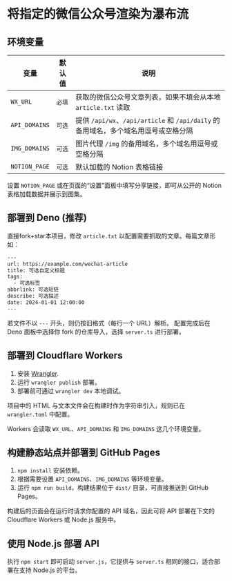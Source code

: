 # 将指定的微信公众号渲染为瀑布流

## 环境变量

| 变量 | 默认值 | 说明 |
| --- | --- | --- |
| `WX_URL` | `必填` | 获取的微信公众号文章列表，如果不填会从本地 `article.txt` 读取 |
| `API_DOMAINS` | `可选` | 提供 `/api/wx`、`/api/article` 和 `/api/daily` 的备用域名，多个域名用逗号或空格分隔 |
| `IMG_DOMAINS` | `可选` | 图片代理 `/img` 的备用域名，多个域名用逗号或空格分隔 |
| `NOTION_PAGE` | `可选` | 默认加载的 Notion 表格链接 |

设置 `NOTION_PAGE` 或在页面的“设置”面板中填写分享链接，即可从公开的 Notion 表格加载数据并展示到图集。

## 部署到 Deno  (推荐)

直接fork+star本项目，修改 `article.txt` 以配置需要抓取的文章。每篇文章形如：

```txt
---
url: https://example.com/wechat-article
title: 可选自定义标题
tags:
  - 可选标签
abbrlink: 可选短链
describe: 可选描述
date: 2024-01-01 12:00:00
---
```

若文件不以 `---` 开头，则仍按旧格式（每行一个 URL）解析。
配置完成后在 Deno 面板中选择你 fork 的仓库导入，选择 `server.ts` 进行部署。

## 部署到 Cloudflare Workers

1. 安装 [Wrangler](https://developers.cloudflare.com/workers/wrangler/).
2. 运行 `wrangler publish` 部署。
3. 部署前可通过 `wrangler dev` 本地调试。

项目中的 HTML 与文本文件会在构建时作为字符串引入，规则已在 `wrangler.toml` 中配置。

Workers 会读取 `WX_URL`、`API_DOMAINS` 和 `IMG_DOMAINS` 这几个环境变量。

## 构建静态站点并部署到 GitHub Pages

1. `npm install` 安装依赖。
2. 根据需要设置 `API_DOMAINS`、`IMG_DOMAINS` 等环境变量。
3. 运行 `npm run build`，构建结果位于 `dist/` 目录，可直接推送到 GitHub Pages。

构建后的页面会在运行时请求你配置的 API 域名，因此可将 API 部署在下文的 Cloudflare Workers 或 Node.js 服务中。

## 使用 Node.js 部署 API

执行 `npm start` 即可启动 `server.js`，它提供与 `server.ts` 相同的接口，适合部署在支持 Node.js 的平台。


